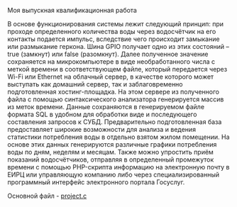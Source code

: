 Моя выпускная квалификационная работа

В основе функционирования системы лежит следующий принцип: при проходе определенного количества воды через водосчётчик на его контакты подается импульс, вследствие чего происходит замыкание или размыкание геркона. Шина GPIO получает одно из этих состояний – true (замкнут) или false (разомкнут). Далее полученное значение сохраняется на микрокомпьютере в виде необработанного числа с меткой времени в соответствующем файле, который передается через Wi-Fi или Ethernet на облачный сервер, в качестве которого может выступать как домашний сервер, так и заблаговременно подготовленная хостинг-площадка. На этом сервере из полученного файла с помощью синтаксического анализатора генерируется массив из меток времени. Данные сохраняются в генерируемом файле формата SQL в удобном для обработки виде и последующего составления запросов к СУБД. Предварительно подготовленная база предоставляет широкие возможности для анализа и ведения статистики потребления воды в отдельно взятом жилом помещении. На основе этих данных генерируются различные графики потребления воды по дням, неделям и месяцам. Также можно упростить приём показаний водосчётчиков, отправляя в определенный промежуток времени с помощью PHP-скрипта информацию на электронную почту в ЕИРЦ или управляющую компанию либо через специализированный программный интерфейс электронного портала Госуслуг.

Основной файл - [project.c](project.c)
